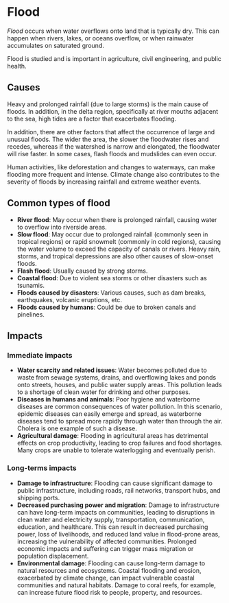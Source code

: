 # Flood

_Flood_ occurs when water overflows onto land that is typically dry. This can happen when rivers, lakes, or oceans overflow, or when rainwater accumulates on saturated ground.

Flood is studied and is important in agriculture, civil engineering, and public health.

## Causes

Heavy and prolonged rainfall (due to large storms) is the main cause of floods. In addition, in the delta region, specifically at river mouths adjacent to the sea, high tides are a factor that exacerbates flooding.

In addition, there are other factors that affect the occurrence of large and unusual floods. The wider the area, the slower the floodwater rises and recedes, whereas if the watershed is narrow and elongated, the floodwater will rise faster. In some cases, flash floods and mudslides can even occur.

Human activities, like deforestation and changes to waterways, can make flooding more frequent and intense. Climate change also contributes to the severity of floods by increasing rainfall and extreme weather events.

## Common types of flood

- **River flood**: May occur when there is prolonged rainfall, causing water to overflow into riverside areas.
- **Slow flood**: May occur due to prolonged rainfall (commonly seen in tropical regions) or rapid snowmelt (commonly in cold regions), causing the water volume to exceed the capacity of canals or rivers. Heavy rain, storms, and tropical depressions are also other causes of slow-onset floods.
- **Flash flood**: Usually caused by strong storms.
- **Coastal flood**: Due to violent sea storms or other disasters such as tsunamis.
- **Floods caused by disasters**: Various causes, such as dam breaks, earthquakes, volcanic eruptions, etc.
- **Floods caused by humans**: Could be due to broken canals and pinelines.

## Impacts

### Immediate impacts

- **Water scarcity and related issues**: Water becomes polluted due to waste from sewage systems, drains, and overflowing lakes and ponds onto streets, houses, and public water supply areas. This pollution leads to a shortage of clean water for drinking and other purposes.
- **Diseases in humans and animals**: Poor hygiene and waterborne diseases are common consequences of water pollution. In this scenario, epidemic diseases can easily emerge and spread, as waterborne diseases tend to spread more rapidly through water than through the air. Cholera is one example of such a disease.
- **Agricultural damage**: Flooding in agricultural areas has detrimental effects on crop productivity, leading to crop failures and food shortages. Many crops are unable to tolerate waterlogging and eventually perish.

### Long-terms impacts

- **Damage to infrastructure**: Flooding can cause significant damage to public infrastructure, including roads, rail networks, transport hubs, and shipping ports.
- **Decreased purchasing power and migration**: Damage to infrastructure can have long-term impacts on communities, leading to disruptions in clean water and electricity supply, transportation, communication, education, and healthcare. This can result in decreased purchasing power, loss of livelihoods, and reduced land value in flood-prone areas, increasing the vulnerability of affected communities. Prolonged economic impacts and suffering can trigger mass migration or population displacement.
- **Environmental damage**: Flooding can cause long-term damage to natural resources and ecosystems. Coastal flooding and erosion, exacerbated by climate change, can impact vulnerable coastal communities and natural habitats. Damage to coral reefs, for example, can increase future flood risk to people, property, and resources.